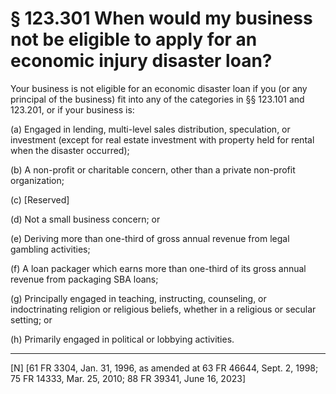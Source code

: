 # § 123.301   When would my business not be eligible to apply for an economic injury disaster loan?

Your business is not eligible for an economic disaster loan if you (or any principal of the business) fit into any of the categories in §§ 123.101 and 123.201, or if your business is: 


(a) Engaged in lending, multi-level sales distribution, speculation, or investment (except for real estate investment with property held for rental when the disaster occurred); 


(b) A non-profit or charitable concern, other than a private non-profit organization; 


(c) [Reserved]


(d) Not a small business concern; or 


(e) Deriving more than one-third of gross annual revenue from legal gambling activities; 


(f) A loan packager which earns more than one-third of its gross annual revenue from packaging SBA loans; 


(g) Principally engaged in teaching, instructing, counseling, or indoctrinating religion or religious beliefs, whether in a religious or secular setting; or 


(h) Primarily engaged in political or lobbying activities.



---

[N] [61 FR 3304, Jan. 31, 1996, as amended at 63 FR 46644, Sept. 2, 1998; 75 FR 14333, Mar. 25, 2010; 88 FR 39341, June 16, 2023]




